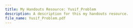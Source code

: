 ```yaml
---
title: My Handouts Resource: Yusif_Problem
description: A description for this my handouts resource.
file_name: Yusif_Problem.pdf
---
```

